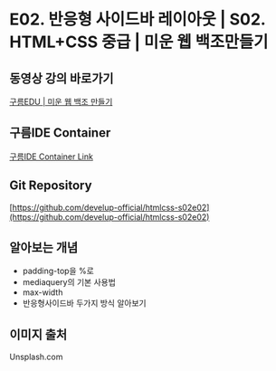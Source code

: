 #  E02. 반응형 사이드바 레이아웃 | S02. HTML+CSS 중급 | 미운 웹 백조만들기

## 동영상 강의 바로가기
[구름EDU | 미운 웹 백조 만들기](https://edu.goorm.io/learn/lecture/16783/%EB%AF%B8%EC%9A%B4-%EC%9B%B9-%EB%B0%B1%EC%A1%B0-%EB%A7%8C%EB%93%A4%EA%B8%B0-html-css)

## 구름IDE Container
[구름IDE Container Link](https://goor.me/E5efv)

## Git Repository
[https://github.com/develup-official/htmlcss-s02e02](https://github.com/develup-official/htmlcss-s02e02)

## 알아보는 개념
- padding-top을 %로
- mediaquery의 기본 사용법
- max-width
- 반응형사이드바 두가지 방식 알아보기

## 이미지 출처
Unsplash.com
